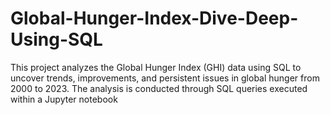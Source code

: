 # Global-Hunger-Index-Dive-Deep-Using-SQL
This project analyzes the Global Hunger Index (GHI) data using SQL to uncover trends, improvements, and persistent issues in global hunger from 2000 to 2023. The analysis is conducted through SQL queries executed within a Jupyter notebook
